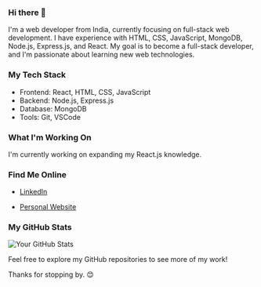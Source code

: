 ### Hi there 👋

I'm a web developer from India, currently focusing on full-stack web development. I have experience with HTML, CSS, JavaScript, MongoDB, Node.js, Express.js, and React. My goal is to become a full-stack developer, and I'm passionate about learning new web technologies.

### My Tech Stack

- Frontend: React, HTML, CSS, JavaScript
- Backend: Node.js, Express.js
- Database: MongoDB
- Tools: Git, VSCode

### What I'm Working On

I'm currently working on expanding my React.js knowledge.

### Find Me Online

- [LinkedIn](https://www.linkedin.com/in/kartik-ajmera)
<!-- - [Twitter](https://twitter.com/your-handle) -->
- [Personal Website]([https://www.yourwebsite.com](https://insta-folio-omega.vercel.app/))

### My GitHub Stats

![Your GitHub Stats](https://github-readme-stats.vercel.app/api?username=zZedx&show_icons=true)

Feel free to explore my GitHub repositories to see more of my work!

Thanks for stopping by. 😊
<!--
**zZedx/zZedx** is a ✨ _special_ ✨ repository because its `README.md` (this file) appears on your GitHub profile.

Here are some ideas to get you started:

- 🔭 I’m currently working on ...
- 🌱 I’m currently learning ...
- 👯 I’m looking to collaborate on ...
- 🤔 I’m looking for help with ...
- 💬 Ask me about ...
- 📫 How to reach me: ...
- 😄 Pronouns: ...
- ⚡ Fun fact: ...
-->
